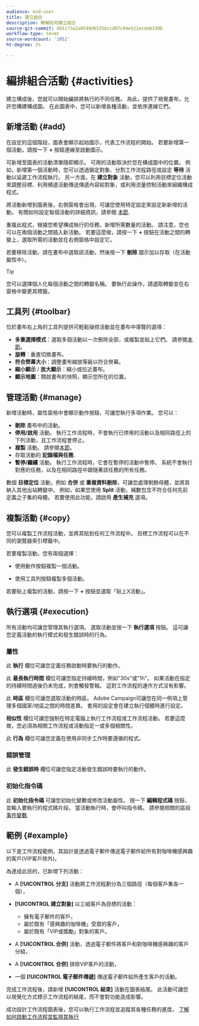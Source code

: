 ```yaml
---
audience: end-user
title: 建立組合
description: 瞭解如何建立組合
source-git-commit: 4b5173a2a0549d6535bccd07c94e521ecde8330b
workflow-type: tm+mt
source-wordcount: '1052'
ht-degree: 2%

---
```



# 編排組合活動 {#activities}

建立構成後，您就可以開始編排將執行的不同任務。 為此，提供了視覺畫布，允許您構建構成圖。 在此圖表中，您可以新增各種活動，並依序連線它們。

## 新增活動 {#add}

在設定的這個階段，圖表會顯示起始圖示，代表工作流程的開始。 若要新增第一個活動，請按一下 **+** 按鈕連線至啟動圖示。

可新增至圖表的活動清單隨即顯示。 可用的活動取決於您在構成圖中的位置。 例如，新增第一個活動時，您可以透過鎖定對象、分割工作流程路徑或設定 **等待** 活動以延遲工作流程執行。 另一方面，在 **建立對象** 活動，您可以利用目標定位活動來調整目標、利用頻道活動傳送傳遞內容給對象，或利用流量控制活動來組織構成程式。

將活動新增到圖表後，右側窗格會出現，可讓您使用特定設定來設定新新增的活動。 有關如何設定每個活動的詳細資訊，請參閱 [本節](activities/about-activities.md).

重複此程式，根據您希望構成執行的任務，新增所需數量的活動。 請注意，您也可以在兩個活動之間插入新活動。 若要這麼做，請按一下 **+** 按鈕在活動之間的轉變上，選取所需的活動並在右側窗格中設定它。

若要移除活動，請在畫布中選取該活動，然後按一下 **刪除** 圖示加以存取（在活動屬性中）。

>[!TIP]
>
>您可以選擇個人化每個活動之間的轉變名稱。 要執行此操作，請選取轉變並在右窗格中變更其標籤。

## 工具列 {#toolbar}

位於畫布右上角的工具列提供可輕鬆操控活動並在畫布中導覽的選項：

* **多重選擇模式**：選取多個活動以一次刪除全部，或複製並貼上它們。 請參閱[本節](#copy)。
* **旋轉**：垂直切換畫布。
* **符合熒幕大小**：調整畫布縮放等級以符合熒幕。
* **縮小顯示** / **放大顯示**：縮小或拉近畫布。
* **顯示地圖**：開啟畫布的快照，顯示您所在的位置。


## 管理活動 {#manage}

新增活動時，屬性窗格中會顯示動作按鈕，可讓您執行多項作業。 您可以：

* **刪除** 畫布中的活動。
* **停用/啟用** 活動。 執行工作流程時，不會執行已停用的活動以及相同路徑上的下列活動，且工作流程會停止。
* **複製** 活動。 請參閱[本節](#copy)。
* 存取活動的 **記錄檔與任務**.
* **暫停/繼續** 活動。 執行工作流程時，它會在暫停的活動中暫停。 系統不會執行對應的任務，以及在相同路徑中跟隨著該任務的所有任務。

數個 **目標定位** 活動，例如 **合併** 或 **重複資料刪除**，可讓您處理剩餘母體，並將其納入其他出站轉變中。 例如，如果您使用 **Split** 活動，補數包含不符合任何先前定義之子集的母體。 若要使用此功能，請啟用 **產生補充** 選項。

## 複製活動 {#copy}

您可以複製工作流程活動，並將其貼到任何工作流程中。 目標工作流程可以在不同的瀏覽器索引標籤中。

若要複製活動，您有兩個選擇：

* 使用動作按鈕複製一個活動。

* 使用工具列按鈕複製多個活動。

若要貼上複製的活動，請按一下 **+** 按鈕並選取「貼上X活動」。

## 執行選項 {#execution}

所有活動均可讓您管理其執行選項。 選取活動並按一下 **執行選項** 按鈕。 這可讓您定義活動的執行模式和發生錯誤時的行為。

### 屬性

此 **執行** 欄位可讓您定義任務啟動時要執行的動作。

此 **最長執行時間** 欄位可讓您指定持續時間，例如&quot;30s&quot;或&quot;1h&quot;。 如果活動在指定的持續時間過後仍未完成，則會觸發警報。 這對工作流程的運作方式沒有影響。

此 **時區** 欄位可讓您選取活動的時區。 Adobe Campaign可讓您在同一例項上管理多個國家/地區之間的時間差異。 套用的設定會在建立執行個體時進行設定。

**相似性** 欄位可讓您強制在特定電腦上執行工作流程或工作流程活動。 若要這麼做，您必須為相關工作流程或活動指定一或多個相關性。

此 **行為** 欄位可讓您定義在使用非同步工作時要遵循的程式。

### 錯誤管理

此 **發生錯誤時** 欄位可讓您指定活動發生錯誤時要執行的動作。

### 初始化指令碼

此 **初始化指令碼** 可讓您初始化變數或修改活動屬性。 按一下 **編輯程式碼** 按鈕，並輸入要執行的程式碼片段。 當活動執行時，會呼叫指令碼。 請參閱相關的區段 [事件變數](../workflows/event-variables.md).

## 範例 {#example}

以下是工作流程範例，其設計是透過電子郵件傳送電子郵件給所有對咖啡機感興趣的客戶(VIP客戶除外)。

為達成此目的，已新增下列活動：

* A **[!UICONTROL 分支]** 活動將工作流程劃分為三個路徑（每個客戶集各一個），
* **[!UICONTROL 建立對象]** 以三組客戶為目標的活動：

   * 擁有電子郵件的客戶，
   * 屬於既有「感興趣的咖啡機」受眾的客戶，
   * 屬於既有「VIP或獎勵」對象的客戶。

* A **[!UICONTROL 合併]** 活動，透過電子郵件將客戶和對咖啡機感興趣的客戶分組，
* A **[!UICONTROL 合併]** 排除VIP客戶的活動，
* 一個 **[!UICONTROL 電子郵件傳遞]** 傳送電子郵件給所產生客戶的活動。

完成工作流程後，請新增 **[!UICONTROL 結束]** 活動在圖表結尾。 此活動可讓您以視覺化方式標示工作流程的結尾，而不會對功能造成影響。

成功設計工作流程圖表後，您可以執行工作流程並追蹤其各種任務的進度。 [了解如何啟動工作流程並監視其執行](start-monitor-workflows.md)
